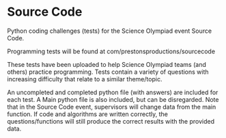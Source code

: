# Source Code

Python coding challenges (tests) for the Science Olympiad event Source Code.

Programming tests will be found at com/prestonsproductions/sourcecode

These tests have been uploaded to help Science Olympiad teams (and others) practice programming. Tests contain a variety of questions with increasing difficulty that relate to a similar theme/topic. 

An uncompleted and completed python file (with answers) are included for each test. A Main python file is also included, but can be disregarded. Note that in the Source Code event, supervisors will change data from the main function. If code and algorithms are written correctly, the questions/functions will still produce the correct results with the provided data.

